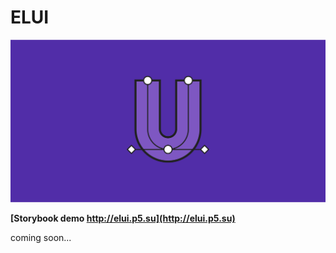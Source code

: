 # ELUI

![logo](https://github.com/Naboska/Elui/blob/main/public/images/github.svg)

**[Storybook demo http://elui.p5.su](http://elui.p5.su)**

coming soon...
